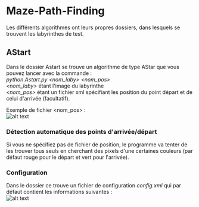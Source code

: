 # Maze-Path-Finding

Les différents algorithmes ont leurs propres dossiers, dans lesquels se trouvent les labyrinthes de test.

## AStart

Dans le dossier Astart se trouve un algorithme de type AStar que vous pouvez lancer avec la commande :  
*python Astart.py <nom_laby> <nom_pos>*  
*<nom_laby>* étant l'image du labyrinthe  
*<nom_pos>* étant un fichier xml spécifiant les position du point départ et de celui  d'arrivée (facultatif).

Exemple de fichier <nom_pos> :  
![alt text][posExample]

### Détection automatique des points d'arrivée/départ
Si vous ne spécifiez pas de fichier de position, le programme va tenter de les trouver tous seuls en cherchant des pixels d'une certaines couleurs (par défaut rouge pour le départ et vert pour l'arrivée).

### Configuration
Dans le dossier ce trouve un fichier de configuration *config.xml* qui par défaut contient les informations suivantes :  
![alt text][config]


[posExample]:
https://github.com/Smookii/Maze-Path-Finding/Documentation/Image/PosExample.PNG "Exemple de fichier de position"


[config]:
https://github.com/Smookii/Maze-Path-Finding/Documentation/Image/config.PNG "config.xml"
